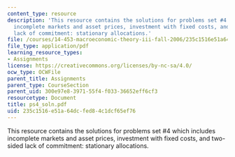 ```yaml
---
content_type: resource
description: 'This resource contains the solutions for problems set #4 which includes
  incomplete markets and asset prices, investment with fixed costs, and two-sided
  lack of commitment: stationary allocations.'
file: /courses/14-453-macroeconomic-theory-iii-fall-2006/235c1516e51a64dcfed84c1dcf65ef76_ps4_soln.pdf
file_type: application/pdf
learning_resource_types:
- Assignments
license: https://creativecommons.org/licenses/by-nc-sa/4.0/
ocw_type: OCWFile
parent_title: Assignments
parent_type: CourseSection
parent_uid: 300e97e8-3971-55f4-f033-36652eff6cf3
resourcetype: Document
title: ps4_soln.pdf
uid: 235c1516-e51a-64dc-fed8-4c1dcf65ef76
---
```

This resource contains the solutions for problems set #4 which includes incomplete markets and asset prices, investment with fixed costs, and two-sided lack of commitment: stationary allocations.